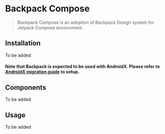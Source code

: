 # Backpack Compose

> Backpack Compose is an adoption of Backpack Design system for Jetpack Compose environment.

## Installation

To be added

#### Note that Backpack is expected to be used with AndroidX. Please refer to [AndroidX migration guide](https://developer.android.com/jetpack/androidx/migrate) to setup.

## Components

To be added

## Usage

To be added
